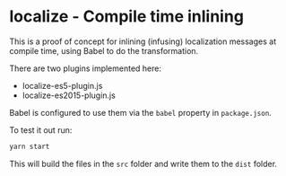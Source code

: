 # localize - Compile time inlining

This is a proof of concept for inlining (infusing) localization messages at compile time,
using Babel to do the transformation.

There are two plugins implemented here:

* localize-es5-plugin.js
* localize-es2015-plugin.js

Babel is configured to use them via the `babel` property in `package.json`.

To test it out run:

```bash
yarn start
```

This will build the files in the `src` folder and write them to the `dist` folder.